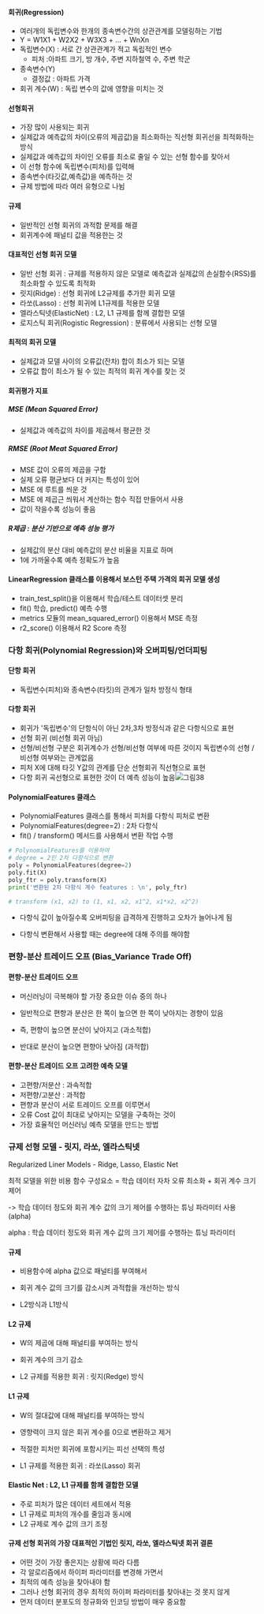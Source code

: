 #### 회귀(Regression)

- 여러개의 독립변수와 한개의 종속변수간의 상관관계를 모델링하는 기법
- Y = W1X1 + W2X2 + W3X3 + ... + WnXn
- 독립변수(X) : 서로 간 상관관계가 적고 독립적인 변수
  - 피처 :아파트 크기, 방 개수, 주변 지하철역 수, 주변 학군
- 종속변수(Y)
  - 결정값 : 아파트 가격
- 회귀 계수(W) : 독립 변수의 값에 영향을 미치는 것



#### 선형회귀

- 가장 많이 사용되는 회귀
- 실제값과 예측값의 차이(오류의 제곱값)을 최소화하는 직선형 회귀선을 최적화하는 방식
- 실제값과 예측값의 차이인 오류를 최소로 줄일 수 있는 선형 함수를 찾아서
- 이 선형 함수에 독립변수(피처)를 입력해
- 종속변수(타깃값,예측값)을 예측하는 것
- 규제 방법에 따라 여러 유형으로 나뉨



#### 규제

- 일반적인 선형 회귀의 과적합 문제를 해결
- 회귀계수에 패널티 값을 적용한는 것



#### 대표적인 선형 회귀 모델

- 일반 선형 회귀 : 규제를 적용하지 않은 모델로 예측값과 실제값의 손실함수(RSS)를 최소화할 수 있도록 최적화
- 릿지(Ridge) : 선형 회귀에 L2규제를 추가한 회귀 모델
- 라쏘(Lasso) : 선형 회귀에 L1규제를 적용한 모델
- 엘라스틱넷(ElasticNet) : L2, L1 규제를 함께 결합한 모델
- 로지스틱 회귀(Rogistic Regression) : 분류에서 사용되는 선형 모델



#### 최적의 회귀 모델

- 실제값과 모델 사이의 오류값(잔차) 합이 최소가 되는 모델
- 오류값 합이 최소가 될 수 있는 최적의 회귀 계수를 찾는 것



#### 회귀평가 지표

##### MSE (Mean Squared Error)

- 실제값과 예측값의 차이를 제곱해서 평균한 것

##### RMSE (Root Meat Squared Error)

- MSE 값이 오류의 제곱을 구함
- 실제 오류 평균보다 더 커지는 특성이 있어
- MSE 에 루트를 씌운 것
- MSE 에 제곱근 씌워서 계산하는 함수 직접 만들어서 사용
- 값이 작을수록 성능이 좋음

##### R제곱 : 분산 기반으로 예측 성능 평가

- 실제값의 분산 대비 예측값의 분산 비율을 지표로 하며
- 1에 가까울수록 예측 정확도가 높음



#### LinearRegression 클래스를 이용해서 보스턴 주택 가격의 회귀 모델 생성

- train_test_split()을 이용해서 학습/테스트 데이터셋 분리
- fit() 학습, predict() 예측 수행
- metrics 모듈의 mean_squared_error() 이용해서 MSE 측정
- r2_score() 이용해서 R2 Score 측정



### 다항 회귀(Polynomial Regression)와 오버피팅/언더피팅



#### 단항 회귀

- 독립변수(피처)와 종속변수(타킷)의 관계가 일차 방정식 형태

#### 다항 회귀

- 회귀가 '독립변수'의 단항식이 아닌 2차,3차 방정식과 같은 다항식으로 표현
- 선형 회귀 (비선형 회귀 아님)
- 선형/비선형 구분은 회귀계수가 선형/비선형 여부에 따른 것이지 독립변수의 선형 / 비선형 여부와는 관계없음
- 피처 X에 대해 타깃 Y값의 관계를 단순 선형회귀 직선형으로 표현
- 다항 회귀 곡선형으로 표현한 것이 더 예측 성능이 높음![그림38](../../../study/ML/그림예제/그림38.PNG)

#### PolynomialFeatures 클래스 

- PolynomialFeatures 클래스를 통해서 피처를 다항식 피처로 변환
- PolynomialFeatures(degree=2) : 2차 다항식
- fit() / transform() 메서드를 사용해서 변환 작업 수행

```python
# PolynomialFeatures를 이용하여
# degree = 2인 2차 다항식으로 변환
poly = PolynomialFeatures(degree=2)
poly.fit(X)
poly_ftr = poly.transform(X)
print('변환된 2차 다항식 계수 features : \n', poly_ftr)

# transform (x1, x2) to (1, x1, x2, x1^2, x1*x2, x2^2)
```

- 다항식 값이 높아질수록 오버피팅을 급격하게 진행하고 오차가 늘어나게 됨

- 다항식 변환해서 사용할 때는 degree에 대해 주의를 해야함



### 편향-분산 트레이드 오프 (Bias_Variance Trade Off)

####  편향-분산 트레이드 오프

- 머신러닝이 극복해야 할 가장 중요한 이슈 중의 하나

- 일반적으로 편향과 분산은 한 쪽이 높으면 한 쪽이 낮아지는 경향이 있음

- 즉, 편향이 높으면 분산이 낮아지고 (과소적합)

- 반대로 분산이 높으면 편향아 낮아짐 (과적합)

  

#### 편향-분산 트레이드 오프 고려한 예측 모델
- 고편향/저분산 : 과속적합
- 저편향/고분산 : 과적합
- 편향과 분산이 서로 트레이드 오프를 이루면서
- 오류 Cost 값이 최대로 낮아지는 모델을 구축하는 것이
- 가장 효율적인 머신러닝 예측 모델을 만드는 방법



### 규제 선형 모델 - 릿지, 라쏘, 엘라스틱넷

Regularized Liner Models - Ridge, Lasso, Elastic Net



최적 모델을 위한 비용 함수 구성요소 = 학습 데이터 자차 오류 최소화 + 회귀 계수 크기 제어

-> 학습 데이터 정도와 회귀 계수 값의 크기 제어를 수행하는 튜닝 파라미터 사용 (alpha)

alpha : 학습 데이터 정도와 회귀 계수 값의 크기 제어를 수행하는 튜닝 파라미터



#### 규제

- 비용함수에 alpha 값으로 패널티를 부여해서

- 회귀 계수 값의 크기를 감소시켜 과적합을 개선하는 방식

- L2방식과 L1방식

  

#### L2 규제

- W의 제곱에 대해 패널티를 부여하는 방식

- 회귀 계수의 크기 감소

- L2 규제를 적용한 회귀 : 릿지(Redge) 방식

  

#### L1 규제

- W의 절대값에 대해 패널티를 부여하는 방식

- 영향력이 크지 않은 회귀 계수를 0으로 변환하고 제거

- 적절한 피처만 회귀에 포함시키는 피선 선택의 특성

- L1 규제를 적용한 회귀 : 라쏘(Lasso) 회귀

  

#### Elastic Net : L2, L1 규제를 함께 결합한 모델

- 주로 피처가 많은 데이터 세트에서 적용
- L1 규제로 피처의 개수를 줄임과 동시에
- L2 규제로 계수 값의 크기 조정



#### 규제 선형 회귀의 가장 대표적인 기법인 릿지, 라쏘, 엘라스틱넷 회귀 결론

- 어떤 것이 가장 좋은지는 상황에 따라 다름
- 각 알로리즘에서 하이퍼 파라미터를 변경해 가면서
- 최적의 예측 성능을 찾아내야 함
- 그러나 선형 회귀의 경우 최적의 하이퍼 파라미터를 찾아내는 것 못지 않게
- 먼저 데이터 분포도의 정규화와 인코딩 방법이 매우 중요함
